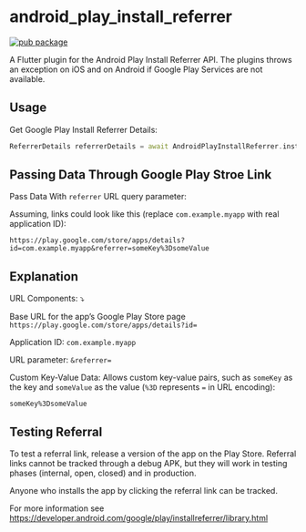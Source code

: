 # android_play_install_referrer
[![pub package](https://img.shields.io/pub/v/android_play_install_referrer.svg)](https://pub.dartlang.org/packages/android_play_install_referrer)

A Flutter plugin for the Android Play Install Referrer API.
The plugins throws an exception on iOS and on Android if Google Play Services are not available.

## Usage

Get Google Play Install Referrer Details:

```Dart
ReferrerDetails referrerDetails = await AndroidPlayInstallReferrer.installReferrer;
```

## Passing Data Through Google Play Stroe Link

Pass Data With ```referrer``` URL query parameter:

Assuming, links could look like this (replace ```com.example.myapp``` with real application ID):

```https://play.google.com/store/apps/details?id=com.example.myapp&referrer=someKey%3DsomeValue```

##  Explanation

URL Components: ⤵️

Base URL for the app’s Google Play Store page  ```https://play.google.com/store/apps/details?id=```

Application ID:  ```com.example.myapp```

URL parameter:    ```&referrer=```

Custom Key-Value Data: Allows custom key-value pairs, such as ```someKey``` as the key and ```someValue``` as the value (```%3D``` represents ```=``` in URL encoding):

```someKey%3DsomeValue```

##  Testing Referral

To test a referral link, release a version of the app on the Play Store. Referral links cannot be tracked through a debug APK, but they will work in testing phases (internal, open, closed) and in production.

Anyone who installs the app by clicking the referral link can be tracked.

For more information see https://developer.android.com/google/play/installreferrer/library.html

